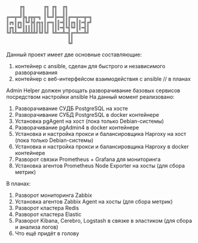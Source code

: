          ╔╗       ╔╗ ╔╗  ╔╗
         ║║       ║║ ║║  ║║ 
    ╔══╦═╝╠╗╔╦╦═╗ ║╚═╝╠══╣║╔══╦══╦═╗ 
    ║╔╗║╔╗║╚╝╠╣╔╗╗║╔═╗║║═╣║║╔╗║║═╣╔╝
    ║╔╗║╚╝║║║║║║║║║║ ║║║═╣╚╣╚╝║║═╣║
    ╚╝╚╩══╩╩╩╩╩╝╚╝╚╝ ╚╩══╩═╣╔═╩══╩╝
                           ║║
                           ╚╝


Данный проект имеет две основные составляющие:
1) контейнер с ansible, сделан для быстрого и независимого разворачивания
2) контейнер с веб-интерфейсом взаимодействия с ansible // в планах

Admin Helper должен упрощать разворачивание базовых сервисов посредством настройки ansible
На данный момент реализовано:
1) Разворачивание СУДБ PostgreSQL на хосте
2) Разворачивание СУБД PostgreSQL в docker контейнере
3) Установка pgAgent на хост (пока только Debian-системы)
4) Разворачивание pgAdmin4 в docker контейнере
5) Установка и настройка прокси и балансировщика Haproxy на хост (пока только Debian-системы)
6) Установка и настройка прокси и балансировщика Haproxy в docker контейнере
7) Разворот связки Prometheus + Grafana для мониторинга
8) Установка агентов Prometheus Node Exporter на хосты (для сбора метрик)

В планах:
1) Разворот мониторинга Zabbix
2) Установка агентов Zabbix Agent на хосты (для сбора метрик)
3) Разворот кластера Redis
4) Разворот кластера Elastic
5) Разворот Kibana, Cerebro, Logstash в связке в эластиком (для сбора и анализа логов)
6) Что ещё придёт в голову